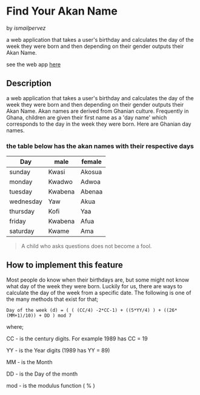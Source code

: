 # Find Your Akan Name

by *ismailpervez*

a web application that takes a user's birthday and calculates the day of the week they were born and then depending on their gender outputs their Akan Name.

see the web app [here](https://ismailpervez.github.io/akan-warrior)

## Description
a web application that takes a user's birthday and calculates the day of the week they were born and then depending on their gender outputs their Akan Name.
Akan names are derived from Ghanian culture. Frequently in Ghana, children are given their first name as a 'day name' which corresponds to the day in the week they were born. Here are Ghanian day names.

### the table below has the akan names with their respective days

|Day        |  male | female|
|-----------|-------|-------|
|sunday     |Kwasi  |Akosua |
|monday     |Kwadwo |Adwoa  |
|tuesday    |Kwabena|Abenaa |
|wednesday  |Yaw    |Akua   |
|thursday   |Kofi   |Yaa    |
|friday     |Kwabena|Afua   |
|saturday   |Kwame  |Ama    |

> A child who asks questions does not become a fool. 

## How to implement this feature

Most people do know when their birthdays are, but some might not know what day of the week they were born. Luckily for us, there are ways to calculate the day of the week from a specific date. The following is one of the many methods that exist for that;

```
Day of the week (d) = ( ( (CC/4) -2*CC-1) + ((5*YY/4) ) + ((26*(MM+1)/10)) + DD ) mod 7
```

 where;

 CC - is the century digits. For example 1989 has CC = 19

 YY - is the Year digits (1989 has YY = 89)

 MM -  is the Month

 DD - is the Day of the month 

 mod - is the modulus function ( % )